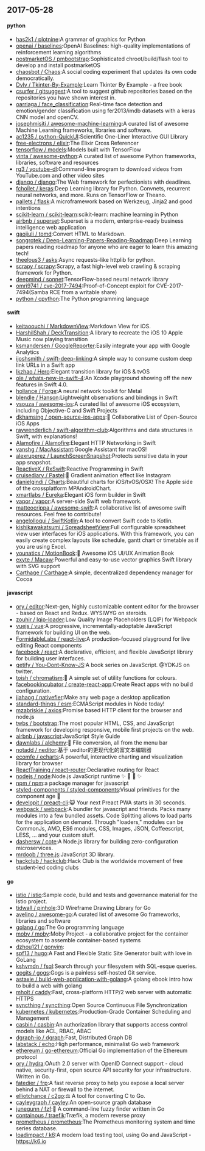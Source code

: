 ## 2017-05-28

#### python
* [has2k1 / plotnine](https://github.com/has2k1/plotnine):A grammar of graphics for Python
* [openai / baselines](https://github.com/openai/baselines):OpenAI Baselines: high-quality implementations of reinforcement learning algorithms
* [postmarketOS / pmbootstrap](https://github.com/postmarketOS/pmbootstrap):Sophisticated chroot/build/flash tool to develop and install postmarketOS
* [chaosbot / Chaos](https://github.com/chaosbot/Chaos):A social coding experiment that updates its own code democratically.
* [Dvlv / Tkinter-By-Example](https://github.com/Dvlv/Tkinter-By-Example):Learn Tkinter By Example - a free book
* [csurfer / gitsuggest](https://github.com/csurfer/gitsuggest):A tool to suggest github repositories based on the repositories you have shown interest in.
* [oarriaga / face_classification](https://github.com/oarriaga/face_classification):Real-time face detection and emotion/gender classification using fer2013/imdb datasets with a keras CNN model and openCV.
* [josephmisiti / awesome-machine-learning](https://github.com/josephmisiti/awesome-machine-learning):A curated list of awesome Machine Learning frameworks, libraries and software.
* [ac1235 / python-QuickUI](https://github.com/ac1235/python-QuickUI):Scientific One-Liner Interactive GUI Library
* [free-electrons / elixir](https://github.com/free-electrons/elixir):The Elixir Cross Referencer
* [tensorflow / models](https://github.com/tensorflow/models):Models built with TensorFlow
* [vinta / awesome-python](https://github.com/vinta/awesome-python):A curated list of awesome Python frameworks, libraries, software and resources
* [rg3 / youtube-dl](https://github.com/rg3/youtube-dl):Command-line program to download videos from YouTube.com and other video sites
* [django / django](https://github.com/django/django):The Web framework for perfectionists with deadlines.
* [fchollet / keras](https://github.com/fchollet/keras):Deep Learning library for Python. Convnets, recurrent neural networks, and more. Runs on TensorFlow or Theano.
* [pallets / flask](https://github.com/pallets/flask):A microframework based on Werkzeug, Jinja2 and good intentions
* [scikit-learn / scikit-learn](https://github.com/scikit-learn/scikit-learn):scikit-learn: machine learning in Python
* [airbnb / superset](https://github.com/airbnb/superset):Superset is a modern, enterprise-ready business intelligence web application
* [gaojiuli / tomd](https://github.com/gaojiuli/tomd):Convert HTML to Markdown.
* [songrotek / Deep-Learning-Papers-Reading-Roadmap](https://github.com/songrotek/Deep-Learning-Papers-Reading-Roadmap):Deep Learning papers reading roadmap for anyone who are eager to learn this amazing tech!
* [theelous3 / asks](https://github.com/theelous3/asks):Async requests-like httplib for python.
* [scrapy / scrapy](https://github.com/scrapy/scrapy):Scrapy, a fast high-level web crawling & scraping framework for Python.
* [deepmind / sonnet](https://github.com/deepmind/sonnet):TensorFlow-based neural network library
* [omri9741 / cve-2017-7494](https://github.com/omri9741/cve-2017-7494):Proof-of-Concept exploit for CVE-2017-7494(Samba RCE from a writable share)
* [python / cpython](https://github.com/python/cpython):The Python programming language

#### swift
* [keitaoouchi / MarkdownView](https://github.com/keitaoouchi/MarkdownView):Markdown View for iOS.
* [HarshilShah / DeckTransition](https://github.com/HarshilShah/DeckTransition):A library to recreate the iOS 10 Apple Music now playing transition
* [ksmandersen / GoogleReporter](https://github.com/ksmandersen/GoogleReporter):Easily integrate your app with Google Analytics
* [ijoshsmith / swift-deep-linking](https://github.com/ijoshsmith/swift-deep-linking):A simple way to consume custom deep link URLs in a Swift app
* [lkzhao / Hero](https://github.com/lkzhao/Hero):Elegant transition library for iOS & tvOS
* [ole / whats-new-in-swift-4](https://github.com/ole/whats-new-in-swift-4):An Xcode playground showing off the new features in Swift 4.0.
* [hollance / Forge](https://github.com/hollance/Forge):A neural network toolkit for Metal
* [blendle / Hanson](https://github.com/blendle/Hanson):Lightweight observations and bindings in Swift
* [vsouza / awesome-ios](https://github.com/vsouza/awesome-ios):A curated list of awesome iOS ecosystem, including Objective-C and Swift Projects
* [dkhamsing / open-source-ios-apps](https://github.com/dkhamsing/open-source-ios-apps):📱 Collaborative List of Open-Source iOS Apps
* [raywenderlich / swift-algorithm-club](https://github.com/raywenderlich/swift-algorithm-club):Algorithms and data structures in Swift, with explanations!
* [Alamofire / Alamofire](https://github.com/Alamofire/Alamofire):Elegant HTTP Networking in Swift
* [vanshg / MacAssistant](https://github.com/vanshg/MacAssistant):Google Assistant for macOS!
* [alexruperez / LaunchScreenSnapshot](https://github.com/alexruperez/LaunchScreenSnapshot):Protects sensitive data in your app snapshot.
* [ReactiveX / RxSwift](https://github.com/ReactiveX/RxSwift):Reactive Programming in Swift
* [cruisediary / Pastel](https://github.com/cruisediary/Pastel):🎨 Gradient animation effect like Instagram
* [danielgindi / Charts](https://github.com/danielgindi/Charts):Beautiful charts for iOS/tvOS/OSX! The Apple side of the crossplatform MPAndroidChart.
* [xmartlabs / Eureka](https://github.com/xmartlabs/Eureka):Elegant iOS form builder in Swift
* [vapor / vapor](https://github.com/vapor/vapor):A server-side Swift web framework.
* [matteocrippa / awesome-swift](https://github.com/matteocrippa/awesome-swift):A collaborative list of awesome swift resources. Feel free to contribute!
* [angelolloqui / SwiftKotlin](https://github.com/angelolloqui/SwiftKotlin):A tool to convert Swift code to Kotlin.
* [kishikawakatsumi / SpreadsheetView](https://github.com/kishikawakatsumi/SpreadsheetView):Full configurable spreadsheet view user interfaces for iOS applications. With this framework, you can easily create complex layouts like schedule, gantt chart or timetable as if you are using Excel.
* [younatics / MotionBook](https://github.com/younatics/MotionBook):📖 Awesome iOS UI/UX Animation Book
* [exyte / Macaw](https://github.com/exyte/Macaw):Powerful and easy-to-use vector graphics Swift library with SVG support
* [Carthage / Carthage](https://github.com/Carthage/Carthage):A simple, decentralized dependency manager for Cocoa

#### javascript
* [ory / editor](https://github.com/ory/editor):Next-gen, highly customizable content editor for the browser - based on React and Redux. WYSIWYG on steroids.
* [zouhir / lqip-loader](https://github.com/zouhir/lqip-loader):Low Quality Image Placeholders (LQIP) for Webpack
* [vuejs / vue](https://github.com/vuejs/vue):A progressive, incrementally-adoptable JavaScript framework for building UI on the web.
* [FormidableLabs / react-live](https://github.com/FormidableLabs/react-live):A production-focused playground for live editing React components
* [facebook / react](https://github.com/facebook/react):A declarative, efficient, and flexible JavaScript library for building user interfaces.
* [getify / You-Dont-Know-JS](https://github.com/getify/You-Dont-Know-JS):A book series on JavaScript. @YDKJS on twitter.
* [toish / chromatism](https://github.com/toish/chromatism):🌈 A simple set of utility functions for colours.
* [facebookincubator / create-react-app](https://github.com/facebookincubator/create-react-app):Create React apps with no build configuration.
* [jiahaog / nativefier](https://github.com/jiahaog/nativefier):Make any web page a desktop application
* [standard-things / esm](https://github.com/standard-things/esm):ECMAScript modules in Node today!
* [mzabriskie / axios](https://github.com/mzabriskie/axios):Promise based HTTP client for the browser and node.js
* [twbs / bootstrap](https://github.com/twbs/bootstrap):The most popular HTML, CSS, and JavaScript framework for developing responsive, mobile first projects on the web.
* [airbnb / javascript](https://github.com/airbnb/javascript):JavaScript Style Guide
* [dawnlabs / alchemy](https://github.com/dawnlabs/alchemy):🔮 File conversion, all from the menu bar
* [notadd / neditor](https://github.com/notadd/neditor):基于 ueditor的更现代化的富文本编辑器
* [ecomfe / echarts](https://github.com/ecomfe/echarts):A powerful, interactive charting and visualization library for browser
* [ReactTraining / react-router](https://github.com/ReactTraining/react-router):Declarative routing for React
* [nodejs / node](https://github.com/nodejs/node):Node.js JavaScript runtime ✨ 🐢 🚀 ✨
* [npm / npm](https://github.com/npm/npm):a package manager for javascript
* [styled-components / styled-components](https://github.com/styled-components/styled-components):Visual primitives for the component age 💅
* [developit / preact-cli](https://github.com/developit/preact-cli):😺 Your next Preact PWA starts in 30 seconds.
* [webpack / webpack](https://github.com/webpack/webpack):A bundler for javascript and friends. Packs many modules into a few bundled assets. Code Splitting allows to load parts for the application on demand. Through "loaders," modules can be CommonJs, AMD, ES6 modules, CSS, Images, JSON, Coffeescript, LESS, ... and your custom stuff.
* [dashersw / cote](https://github.com/dashersw/cote):A Node.js library for building zero-configuration microservices.
* [mrdoob / three.js](https://github.com/mrdoob/three.js):JavaScript 3D library.
* [hackclub / hackclub](https://github.com/hackclub/hackclub):Hack Club is the worldwide movement of free student-led coding clubs

#### go
* [istio / istio](https://github.com/istio/istio):Sample code, build and tests and governance material for the Istio project.
* [tidwall / pinhole](https://github.com/tidwall/pinhole):3D Wireframe Drawing Library for Go
* [avelino / awesome-go](https://github.com/avelino/awesome-go):A curated list of awesome Go frameworks, libraries and software
* [golang / go](https://github.com/golang/go):The Go programming language
* [moby / moby](https://github.com/moby/moby):Moby Project - a collaborative project for the container ecosystem to assemble container-based systems
* [dzhou121 / gonvim](https://github.com/dzhou121/gonvim):
* [spf13 / hugo](https://github.com/spf13/hugo):A Fast and Flexible Static Site Generator built with love in GoLang
* [kshvmdn / fsql](https://github.com/kshvmdn/fsql):Search through your filesystem with SQL-esque queries.
* [gogits / gogs](https://github.com/gogits/gogs):Gogs is a painless self-hosted Git service.
* [astaxie / build-web-application-with-golang](https://github.com/astaxie/build-web-application-with-golang):A golang ebook intro how to build a web with golang
* [mholt / caddy](https://github.com/mholt/caddy):Fast, cross-platform HTTP/2 web server with automatic HTTPS
* [syncthing / syncthing](https://github.com/syncthing/syncthing):Open Source Continuous File Synchronization
* [kubernetes / kubernetes](https://github.com/kubernetes/kubernetes):Production-Grade Container Scheduling and Management
* [casbin / casbin](https://github.com/casbin/casbin):An authorization library that supports access control models like ACL, RBAC, ABAC
* [dgraph-io / dgraph](https://github.com/dgraph-io/dgraph):Fast, Distributed Graph DB
* [labstack / echo](https://github.com/labstack/echo):High performance, minimalist Go web framework
* [ethereum / go-ethereum](https://github.com/ethereum/go-ethereum):Official Go implementation of the Ethereum protocol
* [ory / hydra](https://github.com/ory/hydra):OAuth 2.0 server with OpenID Connect support - cloud native, security-first, open source API security for your infrastructure. Written in Go.
* [fatedier / frp](https://github.com/fatedier/frp):A fast reverse proxy to help you expose a local server behind a NAT or firewall to the internet.
* [elliotchance / c2go](https://github.com/elliotchance/c2go):⚖️ A tool for converting C to Go.
* [cayleygraph / cayley](https://github.com/cayleygraph/cayley):An open-source graph database
* [junegunn / fzf](https://github.com/junegunn/fzf):🌸 A command-line fuzzy finder written in Go
* [containous / traefik](https://github.com/containous/traefik):Træfik, a modern reverse proxy
* [prometheus / prometheus](https://github.com/prometheus/prometheus):The Prometheus monitoring system and time series database.
* [loadimpact / k6](https://github.com/loadimpact/k6):A modern load testing tool, using Go and JavaScript - https://k6.io

